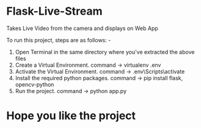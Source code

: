 # Flask-Live-Stream
Takes Live Video from the camera and displays on Web App

To run this project, steps are as follows: -

1) Open Terminal in the same directory where you've extracted the above files
2) Create a Virtual Environment.
                command -> virtualenv .env
3) Activate the Virtual Environment.
                command -> .env\Scripts\activate
4) Install the required python packages.
                command -> pip install flask, opencv-python
5) Run the project.
                 command -> python app.py

# Hope you like the project
